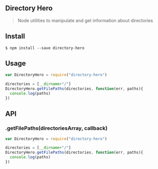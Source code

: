 ## Directory Hero
> Node utilities to manipulate and get information about directories

## Install
```
$ npm install --save directory-hero
```

## Usage
```javascript
var DirectoryHero = require("directory-hero")

directories = [__dirname+"/"]
DirectoryHero.getFilePaths(directories, function(err, paths){
  console.log(paths)
})
```

## API
### .getFilePaths(directoriesArray, callback)
```javascript
var DirectoryHero = require("directory-hero")

directories = [__dirname+"/"]
DirectoryHero.getFilePaths(directories, function(err, paths){
  console.log(paths)
})
```
